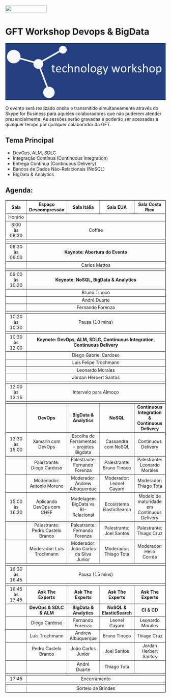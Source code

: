 <img src="http://www.gft.com/dam/jcr:172f6059-a8b4-4438-9b92-26a5effa38d6/GFT_logo_big.png" width="130" height="24">

# GFT Workshop Devops & BigData

<img src="https://github.com/gft-technical-practices/2017-workshop-dev-bigdata/blob/master/logo-gft.PNG?raw=true" width="600">


O evento será realizado onsite e transmitido simultaneamente através do Skype for Business para aqueles colaboradores que não puderem atender presencialmente. As sessões serão gravadas e poderão ser acessadas a qualquer tempo por qualquer colaborador da GFT. 

## Tema Principal
*	DevOps, ALM, SDLC
*	Integração Contínua (Continuous Integration)
*	Entrega Contínua (Continuous Delivery)
*	Bancos de Dados Não-Relacionais (NoSQL)
*	BigData & Analytics


## Agenda:

<table cellspacing=0 cellpaddind=0 border=1 align="center" border="solid" >
   <thead>
      <tr >
         <th>Sala</th>
         <th>Espaço Descompressão</th>
         <th>Sala Itália</th>
         <th>Sala EUA</th>
         <th>Sala Costa Rica</th>
      </tr>
   </thead>
   <tbody>
      <tr>
         <td align="center">Horário</td>
         <td align="center" colspan="4"/>
      </tr>
      <tr>
         <td align="center">8:00 às 08:30</td>
         <td align="center" colspan="4">Coffee</td>         
      </tr>
      <tr>
         <td align="center" colspan="5"></td>         
      </tr>
      <tr>
         <td align="center" colspan="5"></td>   
      </tr>
      <tr>
         <td align="center">08:30 às 09:00</td>
         <td align="center" colspan="4"><b>Keynote: Abertura do Evento<b/></td>         
      </tr>
      <tr>
         <td/>
         <td align="center" colspan="4">Carlos Mattos</td>         
      </tr>
      <tr>
         <td align="center" colspan="5"></td>   
      </tr>
      <tr>
         <td align="center">09:00 às 10:20</td>
         <td align="center" colspan="4"><b>Keynote: NoSQL, BigData & Analytics</b></td>         
      </tr>
      <tr>
         <td/>
         <td align="center" colspan="4">Bruno Tinoco</td>         
      </tr>
      <tr>
         <td/>
         <td align="center" colspan="4">André Duarte</td>         
      </tr>
      <tr>
         <td/>
         <td align="center" colspan="4">Fernando Forenza</td>         
      </tr>
	  <tr>
         <td align="center" colspan="5"></td>   
      </tr>  
      <tr>
         <td align="center">10:20 às 10:30</td>
         <td align="center" colspan="4">Pausa (10 mins)</td>         
      </tr>
	  <tr>
         <td align="center" colspan="5"></td>   
      </tr>  
      <tr>
         <td align="center">10:30 às 12:00</td>
         <td align="center" colspan="4"><b>Keynote: DevOps, ALM, SDLC, Continuous Integration, Continuous Delivery</b></td>         
      </tr>
      <tr>
         <td/>
         <td align="center" colspan="4">Diego Gabriel Cardoso</td>         
      </tr>
      <tr>
         <td/>
         <td align="center" colspan="4">Luis Felipe Trochmann</td>         
      </tr>
      <tr>
         <td/>
         <td align="center" colspan="4">Leonardo Morales</td>         
      </tr>
      <tr>
         <td/>
         <td align="center" colspan="4">Jordan Herbert Santos</td>         
      </tr>
	  <tr>
         <td align="center" colspan="5"></td>   
      </tr>  
      <tr>
         <td align="center">12:00 às 13:15</td>
         <td align="center" colspan="4">Intervalo para Almoço</td>         
      </tr>
      <tr>
         <td align="center" colspan="5"></td>   
      </tr>      
      <tr>
         <td/>
         <td align="center"><b>DevOps</b></td>
         <td align="center"><b>BigData & Analytics</b></td>
         <td align="center"><b>NoSQL</b></td>
         <td align="center"><b>Continuous Integration & Continuous Delivery</b></td>
      </tr>      
      <tr>
         <td align="center">13:30 às 15:00</td>
         <td align="center">Xamarin com DevOps</td>
         <td align="center">Escolha de Ferramentas - projetos Bigdata</td>
         <td align="center">Cassandra com NoSQL</td>
         <td align="center">Continuous Delivery </td>
      </tr>
      <tr>
         <td/>
         <td align="center">Palestrante: Diego Cardoso</td>
         <td align="center">Palestrante: Fernando Forenza</td>
         <td align="center">Palestrante: Bruno Tinoco</td>
         <td align="center">Palestrante: Leonardo Morales</td>
      </tr>
      <tr>
         <td/>
         <td align="center">Modedador: Antonio Moreno</td>
         <td align="center">Moderador: Andrew Albuquerque</td>
         <td align="center">Moderador: Leonel Gayard</td>
         <td align="center">Moderador: Thiago Tota</td>
      </tr>
      <tr>
         <td align="center">15:00 às 16:30</td>
         <td align="center">Aplicando DevOps com CHEF</td>
         <td align="center">Modelagem BigData vs BI-Relacional</td>
         <td align="center">Ecosistema ElasticSearch</td>
         <td align="center">Modelo de maturidade em Continuous Delivery</td>
      </tr>
      <tr>
         <td/>
         <td align="center">Palestrante: Pedro Castelo Branco</td>
         <td align="center">Palestrante: Fernando Forenza</td>
         <td align="center">Palestrante: Joel Santos</td>
         <td align="center">Palestrante: Thiago Cruz</td>
      </tr>
      <tr>
         <td/>
         <td align="center">Moderador: Luis Trochmann</td>
         <td align="center">Moderador: João Carlos da Silva Junior</td>
         <td align="center">Moderador: Thiago Tota</td>
         <td align="center">Moderador: Helio Corrêa</td>
      </tr>
	  <tr>
         <td align="center" colspan="5"></td>   
      </tr>
      <tr>
         <td align="center">16:30 às 16:45</td>
         <td align="center" colspan="4">Pausa (15 mins)</td>         
      </tr>
	  <tr>
         <td align="center" colspan="5"></td>   
      </tr>
      <tr>
         <td align="center">16:45 às 17:45</td>
         <td align="center"><b>Ask The Experts</b></td>
         <td align="center"><b>Ask The Experts</b></td>
         <td align="center"><b>Ask The Experts</b></td>
         <td align="center"><b>Ask The Experts</b></td>
      </tr>
      <tr>
         <td/>
         <td align="center"><b>DevOps & SDLC & ALM</b></td>
         <td align="center"><b>BigData & Analytics</b></td>
         <td align="center"><b>NoSQL & ElasticSearch</b></td>
         <td align="center"><b>CI & CD</b></td>
      </tr>
      <tr>
         <td/>
         <td align="center">Diego Cardoso</td>
         <td align="center">Fernando Forenza</td>
         <td align="center">Leonel Gayard</td>
         <td align="center">Leonardo Morales</td>
      </tr>
      <tr>
         <td/>
         <td align="center">Luis Trochmann</td>
         <td align="center">Andrew Albuquerque</td>
         <td align="center">Bruno Tinoco</td>
         <td align="center">Thiago Cruz</td>
      </tr>
      <tr>
         <td/>
         <td align="center">Pedro Castelo Branco</td>
         <td align="center">João Carlos Junior</td>
         <td align="center">Joel Santos</td>
         <td align="center">Jordan Herbert Santos</td>
      </tr>
      <tr>
         <td/>
         <td/>
         <td align="center">André Duarte</td>
         <td align="center">Thiago Tota</td>
         <td/>
      </tr>
	  <tr>
         <td align="center" colspan="5"></td>   
      </tr>
      <tr>
         <td align="center">17:45</td>
         <td align="center" colspan="4">Encerramento</td>         
      </tr>
	  <tr>
         <td align="center" colspan="5"></td>   
      </tr>
      <tr>
         <td/>
         <td align="center" colspan="4">Sorteio de Brindes</td>         
      </tr>
   </tbody>
</table>
